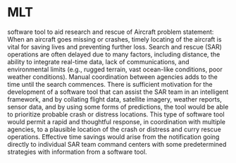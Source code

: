 # MLT
software tool to aid research and rescue of Aircraft
problem statement:
When an aircraft goes missing or crashes, timely locating of the aircraft is vital for saving lives and preventing further loss. Search and rescue (SAR) operations are often delayed due to many factors, including distance, the ability to integrate real-time data, lack of communications, and environmental limits (e.g., rugged terrain, vast ocean-like conditions, poor weather conditions). Manual coordination between agencies adds to the time until the search commences. There is sufficient motivation for the development of a software tool that can assist the SAR team in an intelligent framework, and by collating flight data, satellite imagery, weather reports, sensor data, and by using some forms of predictions, the tool would be able to prioritize probable crash or distress locations. This type of software tool would permit a rapid and thoughtful response, in coordination with multiple agencies, to a plausible location of the crash or distress and curry rescue operations. Effective time savings would arise from the notification going directly to individual SAR team command centers with some predetermined strategies with information from a software tool.





